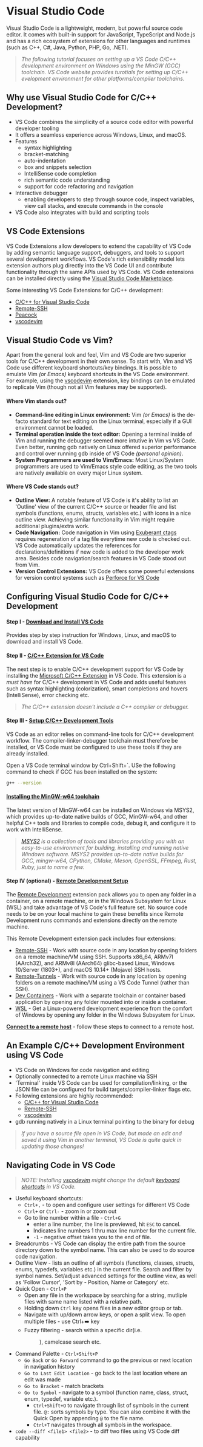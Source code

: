 # Visual Studio Code
Visual Studio Code is a lightweight, modern, but powerful source code editor. It comes with built-in support for JavaScript, TypeScript and Node.js and has a rich ecosystem of extensions for other languages and runtimes (such as C++, C#, Java, Python, PHP, Go, .NET).

> *The following tutorial focuses on setting up a VS Code C/C++ development environment on Windows using the MinGW (GCC) toolchain. VS Code website provides turotials for setting up C/C++ evelopment environment for other platforms/compiler toolchains.*
 
## Why use Visual Studio Code for C/C++ Development?
* VS Code combines the simplicity of a source code editor with powerful developer tooling 
* It offers a seamless experience across Windows, Linux, and macOS.
* Features
  * syntax highlighting
  * bracket-matching
  * auto-indentation
  * box and snippets selection
  * IntelliSense code completion
  * rich semantic code understanding
  * support for code refactoring and navigation
* Interactive debugger
  * enabling developers to step through source code, inspect variables, view call stacks, and execute commands in the console
* VS Code also integrates with build and scripting tools

## VS Code Extensions
VS Code Extensions allow developers to extend the capability of VS Code by adding semantic language support, debuggers, and tools to support several development workflows. VS Code's rich extensibility model lets extension authors plug directly into the VS Code UI and contribute functionality through the same APIs used by VS Code. VS Code extensions can be installed directly using the [Visual Studio Code Marketplace](https://marketplace.visualstudio.com/VSCode). 

Some interesting VS Code Extensions for C/C++ development:
* [C/C++ for Visual Studio Code](https://marketplace.visualstudio.com/items?itemName=ms-vscode.cpptools)
* [Remote-SSH](https://marketplace.visualstudio.com/items?itemName=ms-vscode-remote.remote-ssh)
* [Peacock](https://marketplace.visualstudio.com/items?itemName=johnpapa.vscode-peacock)
* [vscodevim](https://marketplace.visualstudio.com/items?itemName=vscodevim.vim)

## Visual Studio Code vs Vim?
Apart from the general look and feel, Vim and VS Code are two superior tools for C/C++ development in their own sense. To start with, Vim and VS Code use different keyboard shortcuts/key bindings. It is possible to emulate Vim *(or Emacs)* keyboard shortcuts in the VS Code environment. For example, using the [vscodevim](https://marketplace.visualstudio.com/items?itemName=vscodevim.vim) extension, key bindings can be emulated to replicate Vim (though not all Vim features may be supported).

#### Where Vim stands out?
* **Command-line editing in Linux environment:** Vim *(or Emacs)* is the de-facto standard for text editing on the Linux terminal, especially if a GUI environment cannot be loaded.
* **Terminal operation inside the text editor:** Opening a terminal inside of Vim and running the debugger seemed more intutive in Vim vs VS Code. Even better, running gdb natively on Linux offered superior performance and control over running gdb inside of VS Code *(personal opinion)*.
* **System Programmers are used to Vim/Emacs:** Most Linux/System programmers are used to Vim/Emacs style code editing, as the two tools are natively available on every major Linux system.

#### Where VS Code stands out?
* **Outline View:** A notable feature of VS Code is it's ability to list an 'Outline' view of the current C/C++ source or header file and list symbols (functions, enums, structs, variables etc.) with icons in a nice outline view. Achieving similar functionality in Vim might require additional plugins/extra work.
* **Code Navigation:** Code navigation in Vim using [Exuberant ctags](https://ctags.sourceforge.net/) requires regeneration of a tag file everytime new code is checked out. VS Code automatically updates the references for declarations/definitions if new code is added to the developer work area. Besides code navigation/search features in VS Code stood out from Vim.
* **Version Control Extensions:** VS Code offers some powerful extensions for version control systems such as [Perforce for VS Code](https://marketplace.visualstudio.com/items?itemName=mjcrouch.perforce)

## Configuring Visual Studio Code for C/C++ Development

#### Step I - [Download and Install VS Code](https://code.visualstudio.com/docs/setup/setup-overview)
Provides step by step instruction for Windows, Linux, and macOS to download and install VS Code.

#### Step II - [C/C++ Extension for VS Code](https://code.visualstudio.com/docs/languages/cpp)
The next step is to enable C/C++ development support for VS Code by installing the [Microsoft C/C++ Extension](https://code.visualstudio.com/docs/languages/cpp) in VS Code. This extension is a *must have* for C/C++ development in VS Code and adds useful features such as syntax highlighting (colorization), smart completions and hovers (IntelliSense), error checking etc.

> *The C/C++ extension doesn't include a C++ compiler or debugger.*

#### Step III - [Setup C/C++ Development Tools](https://code.visualstudio.com/docs/languages/cpp)
VS Code as an editor relies on command-line tools for C/C++ development workflow. The compiler-linker-debugger toolchain must therefore be installed, or VS Code must be configured to use these tools if they are already installed.

Open a VS Code terminal window by Ctrl+Shift+`. USe the following command to check if GCC has been installed on the system:
```bash
g++ --version
```

#### [Installing the MinGW-w64 toolchain](https://code.visualstudio.com/docs/cpp/config-mingw#_prerequisites)
The latest version of MinGW-w64 can be installed on Windows via MSYS2, which provides up-to-date native builds of GCC, MinGW-w64, and other helpful C++ tools and libraries to compile code, debug it, and configure it to work with IntelliSense.

> *[MSYS2](https://www.msys2.org/) is a collection of tools and libraries providing you with an easy-to-use environment for building, installing and running native Windows software. MSYS2 provides up-to-date native builds for GCC, mingw-w64, CPython, CMake, Meson, OpenSSL, FFmpeg, Rust, Ruby, just to name a few.*

#### Step IV (optional) - [Remote Development Setup](https://code.visualstudio.com/docs/remote/remote-overview)
The [Remote Development](https://marketplace.visualstudio.com/items?itemName=ms-vscode-remote.vscode-remote-extensionpack) extension pack allows you to open any folder in a container, on a remote machine, or in the Windows Subsystem for Linux (WSL) and take advantage of VS Code's full feature set. No source code needs to be on your local machine to gain these benefits since Remote Development runs commands and extensions directly on the remote machine.  

This Remote Development extension pack includes four extensions:
* [Remote-SSH](https://marketplace.visualstudio.com/items?itemName=ms-vscode-remote.remote-ssh) - Work with source code in any location by opening folders on a remote machine/VM using SSH. Supports x86_64, ARMv7l (AArch32), and ARMv8l (AArch64) glibc-based Linux, Windows 10/Server (1803+), and macOS 10.14+ (Mojave) SSH hosts.
* [Remote-Tunnels](https://marketplace.visualstudio.com/items?itemName=ms-vscode.remote-server) - Work with source code in any location by opening folders on a remote machine/VM using a VS Code Tunnel (rather than SSH).
* [Dev Containers](https://marketplace.visualstudio.com/items?itemName=ms-vscode-remote.remote-containers) - Work with a separate toolchain or container based application by opening any folder mounted into or inside a container.
* [WSL](https://marketplace.visualstudio.com/items?itemName=ms-vscode-remote.remote-wsl) - Get a Linux-powered development experience from the comfort of Windows by opening any folder in the Windows Subsystem for Linux.

**[Connect to a remote host](https://code.visualstudio.com/docs/remote/ssh#_connect-to-a-remote-host)** - follow these steps to connect to a remote host. 

## An Example C/C++ Development Environment using VS Code
* VS Code on Windows for code navigation and editing
* Optionally connected to a remote Linux machine via SSH
* 'Terminal' inside VS Code can be used for compilation/linking, or the JSON file can be configured for build targets/compiler-linker flags etc.
* Following extensions are highly recommended:
  * [C/C++ for Visual Studio Code](https://marketplace.visualstudio.com/items?itemName=ms-vscode.cpptools)
  * [Remote-SSH](https://marketplace.visualstudio.com/items?itemName=ms-vscode-remote.remote-ssh)
  * [vscodevim](https://marketplace.visualstudio.com/items?itemName=vscodevim.vim)
* gdb running natively in a Linux terminal pointing to the binary for debug

> *If you have a source file open in VS Code, but made an edit and saved it using Vim in another terminal, VS Code is quite quick in updating those changes!*

## Navigating Code in VS Code
> *NOTE: Installing [vscodevim](https://marketplace.visualstudio.com/items?itemName=vscodevim.vim) might change the default [keyboard shortcuts](https://code.visualstudio.com/shortcuts/keyboard-shortcuts-windows.pdf) in VS Code.*

* Useful keyboard shortcuts:
  * ``Ctrl+,`` - to open and configure user settings for different VS Code
  * ``Ctrl+`` or ``Ctrl-`` - zoom in or zoom out
  * Go to line number within a file - ``Ctrl+G``
    * enter a line number, the line is previewed, hit ``ESC`` to cancel.
    * Indicates line numbers 1 thru max line number for the current file.
    * ``-1`` - negative offset takes you to the end of file.
* Breadcrumbs - VS Code can display the entire path from the source directory down to the symbol name. This can also be used to do source code navigation.
* Outline View - lists an outline of all symbols (functions, classes, structs, enums, typedefs, variables etc.) in the current file. Search and filter by symbol names. Set/adjust advanced settings for the outline view, as well as 'Follow Cursor', 'Sort by - Position, Name or Category' etc.
* Quick Open - ``Ctrl+P``
  * Open any file in the workspace by searching for a string, mutliple files with same name listed with a relative path.
  * Holding down `Ctrl` key opens files in a new editor group or tab.
  * Navigate with up/down arrow keys, or open a split view. To open multiple files - use Ctrl+➡️ key
  * Fuzzy filtering - search within a specific dir(i.e. <dir> <string>), camelcase search etc.
* Command Palette - ``Ctrl+Shift+P``
  * ``Go Back`` or ``Go Forward`` command to go the previous or next location in navigation history
  * ``Go to Last Edit Location`` - go back to the last location where an edit was made
  * ``Go to Bracket`` - match brackets
  * ``Go to Symbol`` - navigate to a symbol (function name, class, struct, enum, typedef, variable etc.).
    * ``Ctrl+Shift+O`` to navigate through list of symbols in the current file. ``@:`` sorts symbols by type. You can also combine it with the Quick Open by appending ``@`` to the file name.
    * ``Ctrl+T`` navigates through all symbols in the workspace.
* ``code --diff <file1> <file2>`` - to diff two files using VS Code diff capability
